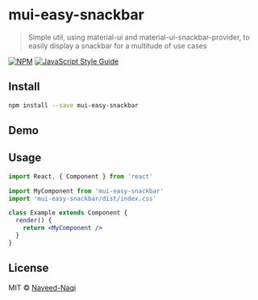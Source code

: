 # mui-easy-snackbar

> Simple util, using material-ui and material-ui-snackbar-provider, to easily display a snackbar for a multitude of use cases

[![NPM](https://img.shields.io/npm/v/mui-easy-snackbar.svg)](https://www.npmjs.com/package/mui-easy-snackbar) [![JavaScript Style Guide](https://img.shields.io/badge/code_style-standard-brightgreen.svg)](https://standardjs.com)

## Install

```bash
npm install --save mui-easy-snackbar
```

## Demo

## Usage

```jsx
import React, { Component } from 'react'

import MyComponent from 'mui-easy-snackbar'
import 'mui-easy-snackbar/dist/index.css'

class Example extends Component {
  render() {
    return <MyComponent />
  }
}
```

## License

MIT © [Naveed-Naqi](https://github.com/Naveed-Naqi)
